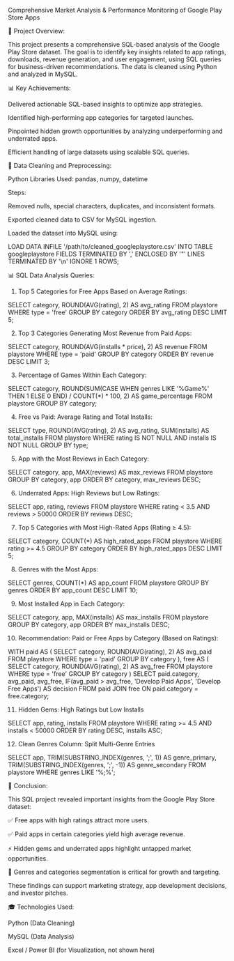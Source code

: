 Comprehensive Market Analysis & Performance Monitoring of Google Play Store Apps

📖 Project Overview:

This project presents a comprehensive SQL-based analysis of the Google Play Store dataset. The goal is to identify key insights related to app ratings, downloads, revenue generation, and user engagement, using SQL queries for business-driven recommendations. The data is cleaned using Python and analyzed in MySQL.

📊 Key Achievements:

Delivered actionable SQL-based insights to optimize app strategies.

Identified high-performing app categories for targeted launches.

Pinpointed hidden growth opportunities by analyzing underperforming and underrated apps.

Efficient handling of large datasets using scalable SQL queries.

📂 Data Cleaning and Preprocessing:

Python Libraries Used: pandas, numpy, datetime

Steps:

Removed nulls, special characters, duplicates, and inconsistent formats.

Exported cleaned data to CSV for MySQL ingestion.

Loaded the dataset into MySQL using:

LOAD DATA INFILE '/path/to/cleaned_googleplaystore.csv'
INTO TABLE googleplaystore
FIELDS TERMINATED BY ','
ENCLOSED BY '"'
LINES TERMINATED BY '\n'
IGNORE 1 ROWS;

📊 SQL Data Analysis Queries:

1. Top 5 Categories for Free Apps Based on Average Ratings:

SELECT category, ROUND(AVG(rating), 2) AS avg_rating
FROM playstore
WHERE type = 'free'
GROUP BY category
ORDER BY avg_rating DESC
LIMIT 5;

2. Top 3 Categories Generating Most Revenue from Paid Apps:

SELECT category, ROUND(AVG(installs * price), 2) AS revenue
FROM playstore
WHERE type = 'paid'
GROUP BY category
ORDER BY revenue DESC
LIMIT 3;

3. Percentage of Games Within Each Category:

SELECT category,
       ROUND(SUM(CASE WHEN genres LIKE '%Game%' THEN 1 ELSE 0 END) / COUNT(*) * 100, 2) AS game_percentage
FROM playstore
GROUP BY category;

4. Free vs Paid: Average Rating and Total Installs:

SELECT type,
       ROUND(AVG(rating), 2) AS avg_rating,
       SUM(installs) AS total_installs
FROM playstore
WHERE rating IS NOT NULL AND installs IS NOT NULL
GROUP BY type;

5. App with the Most Reviews in Each Category:

SELECT category, app, MAX(reviews) AS max_reviews
FROM playstore
GROUP BY category, app
ORDER BY category, max_reviews DESC;

6. Underrated Apps: High Reviews but Low Ratings:

SELECT app, rating, reviews
FROM playstore
WHERE rating < 3.5 AND reviews > 50000
ORDER BY reviews DESC;

7. Top 5 Categories with Most High-Rated Apps (Rating ≥ 4.5):

SELECT category, COUNT(*) AS high_rated_apps
FROM playstore
WHERE rating >= 4.5
GROUP BY category
ORDER BY high_rated_apps DESC
LIMIT 5;

8. Genres with the Most Apps:

SELECT genres, COUNT(*) AS app_count
FROM playstore
GROUP BY genres
ORDER BY app_count DESC
LIMIT 10;

9. Most Installed App in Each Category:

SELECT category, app, MAX(installs) AS max_installs
FROM playstore
GROUP BY category, app
ORDER BY max_installs DESC;

10. Recommendation: Paid or Free Apps by Category (Based on Ratings):

WITH paid AS (
    SELECT category, ROUND(AVG(rating), 2) AS avg_paid
    FROM playstore
    WHERE type = 'paid'
    GROUP BY category
),
free AS (
    SELECT category, ROUND(AVG(rating), 2) AS avg_free
    FROM playstore
    WHERE type = 'free'
    GROUP BY category
)
SELECT paid.category, avg_paid, avg_free,
       IF(avg_paid > avg_free, 'Develop Paid Apps', 'Develop Free Apps') AS decision
FROM paid
JOIN free ON paid.category = free.category;

11. Hidden Gems: High Ratings but Low Installs

SELECT app, rating, installs
FROM playstore
WHERE rating >= 4.5 AND installs < 50000
ORDER BY rating DESC, installs ASC;

12. Clean Genres Column: Split Multi-Genre Entries

SELECT
  app,
  TRIM(SUBSTRING_INDEX(genres, ';', 1)) AS genre_primary,
  TRIM(SUBSTRING_INDEX(genres, ';', -1)) AS genre_secondary
FROM playstore
WHERE genres LIKE '%;%';

🔧 Conclusion:

This SQL project revealed important insights from the Google Play Store dataset:

✅ Free apps with high ratings attract more users.

✅ Paid apps in certain categories yield high average revenue.

⚡ Hidden gems and underrated apps highlight untapped market opportunities.

🔹 Genres and categories segmentation is critical for growth and targeting.

These findings can support marketing strategy, app development decisions, and investor pitches.

🎓 Technologies Used:

Python (Data Cleaning)

MySQL (Data Analysis)

Excel / Power BI (for Visualization, not shown here)
